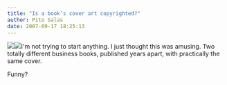 ```yaml
---
title: "Is a book’s cover art copyrighted?"
author: Pito Salas
date: 2007-09-17 18:25:13
---
```



![](https://i0.wp.com/karlalbrecht.com/images/bookpracticalintelligence.jpg?w=584)![](https://i0.wp.com/www.sethgodin.com/sg/images/books/permission.gif?w=584)I'm
not trying to start anything. I just thought this was amusing. Two totally
different business books, published years apart, with practically the same
cover.

Funny?


